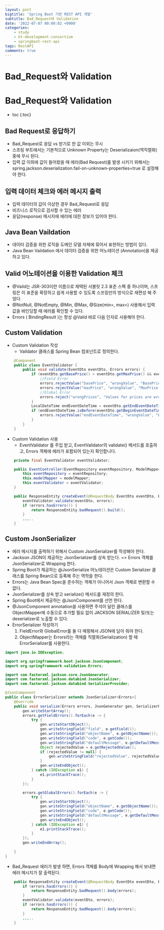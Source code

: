 ```yaml
---
layout: post
bigtitle: 'Spring Boot 기반 REST API 개발'
subtitle: Bad_Request와 Validation
date: '2022-07-07 00:00:02 +0900'
categories:
    - study
    - kt-development-consortium
    - springboot-rest-api
tags: RestAPI
comments: true
---
```


# Bad_Request와 Validation

# Bad_Request와 Validation
* toc
{:toc}

## Bad Request로 응답하기
+ Bad_Request로 응답 vs 받기로 한 값 이외는 무시
+ 스프링 부트에서는 기본적으로 Unknown Property는 Deserializaion(역직렬화) 중에 무시 된다.
+ 입력 값 이외에 값이 들어왔을 때 에러(Bad Request)를 발생 시키기 위해서는 spring.jackson.deserialization.fail-on-unknown-properties=true 로 설정해야 한다.

## 입력 데이터 체크와 에러 메시지 출력
+ 입력 데이터의 값이 이상한 경우 Bad_Request로 응답
+ 비즈니스 로직으로 검사할 수 있는 에러
+ 응답(response) 메시지에 에러에 대한 정보가 있어야 한다.

## Java Bean Vaildation
+ 데이터 검증을 위한 로직을 도메인 모델 자체에 묶어서 표현하는 방법이 있다.
+ Java Bean Vaildation 에서 데이터 검증을 위한 어노테이션 (Annotation)을 제공하고 있다.

## Valid 어노테이션을 이용한 Validation 체크
+ @Vaild는 JSR-303이란 이름으로 채택된 서블릿 2.3 표준 스펙 중 하나이며, 스프링은 이 표준을 확장하고 쉽게 사용할 수 있도록 스프링만의 방식으로 재편성 해 주었다. 
+ @NotNull, @NotEmpty, @Min, @Max, @Size(min=, max=) 사용해서 입력 값을 바인딩할 때 에러를 확인할 수 있다.
+ Errors ( BindingResult )는 항상 @Valid 바로 다음 인자로 사용해야 한다.

## Custom Validation 
+ Custom Validation 작성
  + Vaildator 클래스를 Spring Bean 컴포넌트로 정의한다.

~~~java
    @Component
    public class EventValidator {
        public void validate(EventDto eventDto, Errors errors) {
            if (eventDto.getBasePrice() > eventDto.getMaxPrice() && eventDto.getMaxPrice() != 0) {
                //Field Error 
                errors.rejectValue("basePrice", "wrongValue", "BasePrice is wrong");
                errors.rejectValue("maxPrice", "wrongValue", "MaxPrice is wrong");
                //Global Error 
                errors.reject("wrongPrices", "Values for prices are wrong");
            }
            LocalDateTime endEventDateTime = eventDto.getEndEventDateTime();
            if (endEventDateTime.isBefore(eventDto.getBeginEventDateTime())||endEventDateTime.isBefore(eventDto.getCloseEnrollmentDateTime())||endEventDateTime.isBefore(eventDto.getBeginEnrollmentDateTime())) {
                errors.rejectValue("endEventDateTime", "wrongValue", "EndEventDateTime is wrong");
            }
        }
    }
~~~

+ Custom Validation 사용
  + EventValidator 를 주입 받고, EventValidator의 validate() 메서드를 호출하고, Errors 객체에 에러가 포함되어 있는지 확인합니다.

~~~java
    private final EventValidator eventValidator;

    public EventController(EventRepository eventRepository, ModelMapper modelMapper, EventValidator eventValidator) {
        this.eventRepository = eventRepository;
        this.modelMapper = modelMapper;
        this.eventValidator = eventValidator;
    }

    public ResponseEntity createEvent(@RequestBody EventDto eventDto, Errors errors) {
        eventValidator.validate(eventDto, errors);
        if (errors.hasErrors()) {
            return ResponseEntity.badRequest().build();
        } 
        .....
    }
~~~

## Custom JsonSerializer
+ 에러 메시지를 출력하기 위해서 Custom JsonSerializer를 작성해야 한다.
+ Jackson JSON이 제공하는 JsonSerializer를 상속 받는다. => Errors 객체를 JsonSerializer로 Wrapping 한다.
+ Spring Boot가 제공하는 @JsonSerialize 어노테이션은 Custom Serializer 클래스를 Spring Bean으로 등록해 주는 역학을 한다.
+ Errors는 Java Bean Spec을 준수하는 객체가 아니어서 Json 객체로 변환할 수 없다.
+ JsonSerializer를 상속 받고 serialize() 메서드를 재정의 한다.
+ Spring Boot에서 제공하는 @JsonComponent를 선언 한다.
+ @JsonComponent annotation을 사용하면 주석이 달린 클래스를 ObjectMapper에 수동으로 추가할 필요 없이 JACKSON SERIALIZER 및/또는 deserializer로 노출할 수 있다.
+ ErrorSerializer 작성하기
  1. FieldError와 GlobalError를 둘 다 매핑해서 JSON에 담아 줘야 한다.
  2. ObjectMapper는 Errors라는 객체를 직렬화(Serialization) 할 때 ErrorSerializer를 사용한다. 

~~~java
import java.io.IOException;

import org.springframework.boot.jackson.JsonComponent;
import org.springframework.validation.Errors;

import com.fasterxml.jackson.core.JsonGenerator;
import com.fasterxml.jackson.databind.JsonSerializer;
import com.fasterxml.jackson.databind.SerializerProvider;

@JsonComponent
public class ErrorSerializer extends JsonSerializer<Errors>{
	@Override
	public void serialize(Errors errors, JsonGenerator gen, SerializerProvider serializers) throws IOException {
		gen.writeStartArray();
        errors.getFieldErrors().forEach(e -> {
            try {
                gen.writeStartObject();
                gen.writeStringField("field", e.getField());
                gen.writeStringField("objectName", e.getObjectName());
                gen.writeStringField("code", e.getCode());
                gen.writeStringField("defaultMessage", e.getDefaultMessage());
                Object rejectedValue = e.getRejectedValue();
                if (rejectedValue != null) {
                    gen.writeStringField("rejectedValue", rejectedValue.toString());
                }
                gen.writeEndObject();
            } catch (IOException e1) {
                e1.printStackTrace();
            }
        });

        errors.getGlobalErrors().forEach(e -> {
            try {
                gen.writeStartObject();
                gen.writeStringField("objectName", e.getObjectName());
                gen.writeStringField("code", e.getCode());
                gen.writeStringField("defaultMessage", e.getDefaultMessage());
                gen.writeEndObject();
            } catch (IOException e1) {
                e1.printStackTrace();
            }
        });
        gen.writeEndArray();
		
	}
}
~~~

+ Bad_Request 에러가 발생 하면, Errors 객체를 Body에 Wrapping 해서 보내면 에러 메시지가 잘 출력된다.

~~~java
    public ResponseEntity createEvent(@RequestBody EventDto eventDto, Errors errors) {
        if (errors.hasErrors()) {
            return ResponseEntity.badRequest().body(errors);
        }
        eventValidator.validate(eventDto, errors);
        if (errors.hasErrors()) {
            return ResponseEntity.badRequest().body(errors);
        } 
        .....
    }
~~~